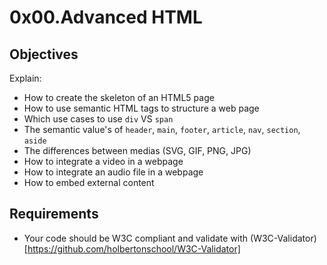 # 0x00.Advanced HTML

## Objectives
Explain:
- How to create the skeleton of an HTML5 page
- How to use semantic HTML tags to structure a web page
- Which use cases to use `div` VS `span`
- The semantic value's of `header`, `main`, `footer`, `article`, `nav`, `section`, `aside`
- The differences between medias (SVG, GIF, PNG, JPG)
- How to integrate a video in a webpage
- How to integrate an audio file in a webpage
- How to embed external content

## Requirements 
- Your code should be W3C compliant and validate with (W3C-Validator)[https://github.com/holbertonschool/W3C-Validator]